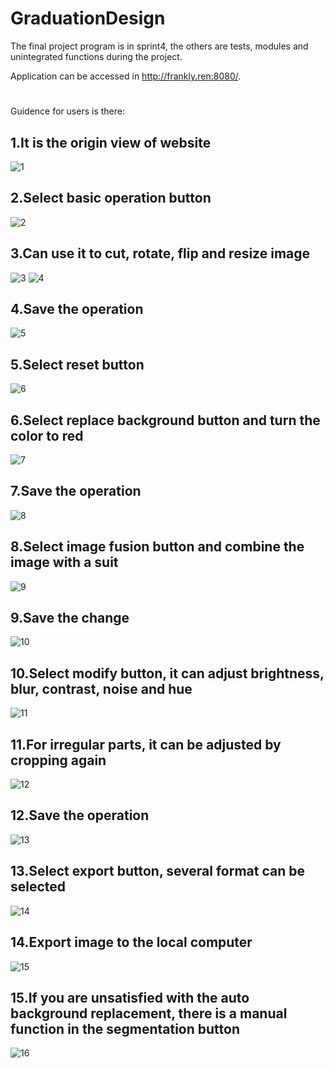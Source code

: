 # GraduationDesign

The final project program is in sprint4, the others are tests, modules and unintegrated functions during the project.

Application can be accessed in http://frankly.ren:8080/.
#
Guidence for users is there:

## 1.It is the origin view of website
![1](https://user-images.githubusercontent.com/89248496/234165030-a45d7438-ab11-4e15-9417-df5bf5cbbd18.png)

## 2.Select basic operation button 
![2](https://user-images.githubusercontent.com/89248496/234165035-e0ef3f63-60ee-4ad8-a7b1-ab1c6b0a81e4.png)

## 3.Can use it to cut, rotate, flip and resize image
![3](https://user-images.githubusercontent.com/89248496/234164718-0c4ef18d-5994-4866-9aae-358cda2a434d.png)
![4](https://user-images.githubusercontent.com/89248496/234164719-7794ce52-dae0-4eba-8a84-16642af6c675.png)

## 4.Save the operation
![5](https://user-images.githubusercontent.com/89248496/234164726-14c12f5a-513f-48d8-be1f-e2b3e5280398.png)

## 5.Select reset button 
![6](https://user-images.githubusercontent.com/89248496/234164729-0718a7d5-d05d-4407-91cc-e7574fd9357d.png)

## 6.Select replace background button and turn the color to red
![7](https://user-images.githubusercontent.com/89248496/234164732-5dcd549c-a7bd-4e91-9d4f-2d016cc1d79c.png)

## 7.Save the operation
![8](https://user-images.githubusercontent.com/89248496/234164738-013843ba-3da4-48e7-ac81-7093baa69e01.png)

## 8.Select image fusion button and combine the image with a suit
![9](https://user-images.githubusercontent.com/89248496/234164743-7731c2a0-d5a3-45a0-8c48-e136b685db77.png)

## 9.Save the change
![10](https://user-images.githubusercontent.com/89248496/234164747-091eeca3-3446-4840-abcb-b82ce136e2fe.png)

## 10.Select modify button, it can adjust brightness, blur, contrast, noise and hue
![11](https://user-images.githubusercontent.com/89248496/234164754-45484e2f-059f-4505-8463-c41f862f6d3b.png)

## 11.For irregular parts, it can be adjusted by cropping again
![12](https://user-images.githubusercontent.com/89248496/234164762-af8fd996-3fbc-4051-a144-757a400471ff.png)

## 12.Save the operation
![13](https://user-images.githubusercontent.com/89248496/234164769-6e185691-e0b7-4b07-9156-6be31ec522b6.png)

## 13.Select export button, several format can be selected
![14](https://user-images.githubusercontent.com/89248496/234164775-f996c1ae-cea0-472b-ae7d-9f0a9c9d81f8.png)

## 14.Export image to the local computer
![15](https://user-images.githubusercontent.com/89248496/234164784-742c67fd-44cc-4e6f-9e0f-0a1253559c3c.png)

## 15.If you are unsatisfied with the auto background replacement, there is a manual function in the segmentation button
![16](https://user-images.githubusercontent.com/89248496/234164791-e0b65da9-c08c-447c-af7a-57c39fc3275d.png)
